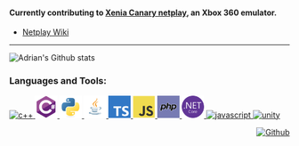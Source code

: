 #### Currently contributing to [Xenia Canary netplay](https://github.com/AdrianCassar/xenia-canary "Xbox 360 Emulator"), an Xbox 360 emulator.
  - [Netplay Wiki](https://github.com/AdrianCassar/xenia-canary/wiki "Netplay Wiki")

---
<div align="left">
<img height=200 src="https://github-readme-stats.vercel.app/api?username=adriancassar&show_icons=true&count_private=true&line_height=28&hide_border=true&card_width=450&include_all_commits=true&title_color=fff&icon_color=79ff97&text_color=9f9f9f&bg_color=151515" alt="Adrian's Github stats" />

<!-- <img height=200 src="https://github-readme-stats.vercel.app/api/top-langs/?username=adriancassar&layout=compact&langs_count=10&hide_border=true&title_color=fff&icon_color=79ff97&text_color=9f9f9f&bg_color=151515" alt="Adrian's Language stats" /> -->
</div>

### Languages and Tools:
<p align="left"> 
  <a href="https://en.cppreference.com/w/" target="_blank" rel="noreferrer"> <img src="https://github.com/isocpp/logos/blob/master/cpp_logo.svg" alt="c++" width="40" height="40"> </a>
  <a href="https://learn.microsoft.com/en-us/dotnet/csharp/" target="_blank" rel="noreferrer"> <img src="https://raw.githubusercontent.com/devicons/devicon/master/icons/csharp/csharp-original.svg" alt="csharp" width="40" height="40"> </a>
  <a href="https://www.python.org" target="_blank" rel="noreferrer"> <img src="https://raw.githubusercontent.com/devicons/devicon/master/icons/python/python-original.svg" alt="python" width="40" height="40"> </a>
  <a href="https://www.java.com" target="_blank" rel="noreferrer"> <img src="https://github.com/edent/SuperTinyIcons/blob/master/images/svg/java.svg" alt="java" width="40" height="40"> </a>
  <a href="https://www.typescriptlang.org/" target="_blank" rel="noreferrer"> <img src="https://raw.githubusercontent.com/edent/SuperTinyIcons/d190e37443ed7a09f39017cbf06d1b6be82d06e1/images/svg/typescript.svg" alt="typescript" width="40" height="40"> </a>
  <a href="https://developer.mozilla.org/en-US/docs/Web/JavaScript" target="_blank" rel="noreferrer"> <img src="https://raw.githubusercontent.com/devicons/devicon/master/icons/javascript/javascript-original.svg" alt="javascript" width="40" height="40"> </a>
  <a href="https://www.php.net" target="_blank" rel="noreferrer"> <img src="https://github.com/edent/SuperTinyIcons/blob/master/images/svg/php.svg" alt="php" width="40" height="40"> </a>
  <a href="https://dotnet.microsoft.com/" target="_blank" rel="noreferrer"> <img src="https://raw.githubusercontent.com/devicons/devicon/master/icons/dotnetcore/dotnetcore-original.svg" alt="dotnet" width="40" height="40"> </a>
  <a href="https://nodejs.org/en" target="_blank" rel="noreferrer"> <img src="https://upload.wikimedia.org/wikipedia/commons/d/d9/Node.js_logo.svg" alt="javascript" width="40" height="40"> </a>
  <a href="https://unity.com/" target="_blank" rel="noreferrer"> <img src="https://www.vectorlogo.zone/logos/unity3d/unity3d-icon.svg" alt="unity" width="40" height="40"> </a>
</p>

<div align="right">

[![Github](https://img.shields.io/github/followers/adriancassar?label=Follow&style=social)](https://github.com/adriancassar)
</div>
